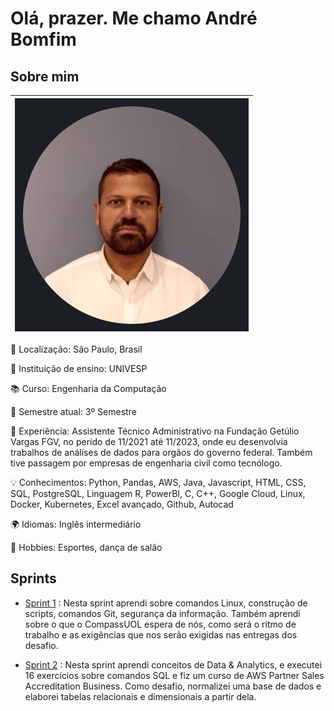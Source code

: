 # Olá, prazer. Me chamo André Bomfim

## Sobre mim




| ![](img/foto.jpg) |
| :--------------------: |





📍 Localização: São Paulo, Brasil  

🏫 Instituição de ensino: UNIVESP

📚 Curso: Engenharia da Computação 

📅 Semestre atual: 3º Semestre 

💼 Experiência: Assistente Técnico Administrativo na Fundação Getúlio Vargas FGV, no perído de 11/2021 até 11/2023, onde eu desenvolvia trabalhos de análises de dados para orgãos do governo federal. Também tive passagem por empresas de engenharia civil como tecnólogo. 

💡 Conhecimentos: Python, Pandas, AWS, Java, Javascript, HTML, CSS, SQL, PostgreSQL, Linguagem R, PowerBI, C, C++, Google Cloud, Linux, Docker, Kubernetes, Excel avançado, Github, Autocad 

🌍 Idiomas: Inglês intermediário

🎨 Hobbies: Esportes, dança de salão



## Sprints

* [Sprint 1](Sprint%201/) : Nesta sprint aprendi sobre comandos Linux, construção de scripts, comandos Git, segurança da informação. Também aprendi sobre o que o CompassUOL espera de nós, como será o ritmo de trabalho e as exigências que nos serão exigidas nas entregas dos desafio.

* [Sprint 2](Sprint%202/) : Nesta sprint aprendi conceitos de Data & Analytics, e executei 16 exercícios sobre comandos SQL e fiz um curso de AWS Partner Sales Accreditation Business. Como desafio, normalizei uma base de dados e elaborei tabelas relacionais e dimensionais a partir dela.





